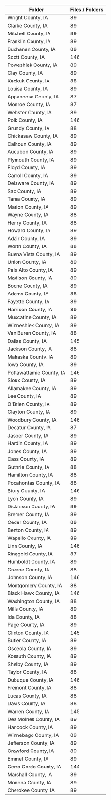 | Folder                   |   Files / Folders |
|--------------------------|-------------------|
| Wright County, IA        |                89 |
| Clarke County, IA        |                89 |
| Mitchell County, IA      |                89 |
| Franklin County, IA      |                89 |
| Buchanan County, IA      |                89 |
| Scott County, IA         |               146 |
| Poweshiek County, IA     |                89 |
| Clay County, IA          |                89 |
| Keokuk County, IA        |                88 |
| Louisa County, IA        |                89 |
| Appanoose County, IA     |                87 |
| Monroe County, IA        |                87 |
| Webster County, IA       |                89 |
| Polk County, IA          |               146 |
| Grundy County, IA        |                88 |
| Chickasaw County, IA     |                89 |
| Calhoun County, IA       |                89 |
| Audubon County, IA       |                89 |
| Plymouth County, IA      |                89 |
| Floyd County, IA         |                89 |
| Carroll County, IA       |                89 |
| Delaware County, IA      |                89 |
| Sac County, IA           |                89 |
| Tama County, IA          |                89 |
| Marion County, IA        |                89 |
| Wayne County, IA         |                88 |
| Henry County, IA         |                88 |
| Howard County, IA        |                89 |
| Adair County, IA         |                89 |
| Worth County, IA         |                88 |
| Buena Vista County, IA   |                89 |
| Union County, IA         |                89 |
| Palo Alto County, IA     |                89 |
| Madison County, IA       |                89 |
| Boone County, IA         |                89 |
| Adams County, IA         |                88 |
| Fayette County, IA       |                89 |
| Harrison County, IA      |                89 |
| Muscatine County, IA     |                89 |
| Winneshiek County, IA    |                89 |
| Van Buren County, IA     |                88 |
| Dallas County, IA        |               145 |
| Jackson County, IA       |                88 |
| Mahaska County, IA       |                89 |
| Iowa County, IA          |                89 |
| Pottawattamie County, IA |               146 |
| Sioux County, IA         |                89 |
| Allamakee County, IA     |                89 |
| Lee County, IA           |                89 |
| O'Brien County, IA       |                89 |
| Clayton County, IA       |                89 |
| Woodbury County, IA      |               146 |
| Decatur County, IA       |                87 |
| Jasper County, IA        |                89 |
| Hardin County, IA        |                89 |
| Jones County, IA         |                89 |
| Cass County, IA          |                89 |
| Guthrie County, IA       |                88 |
| Hamilton County, IA      |                88 |
| Pocahontas County, IA    |                88 |
| Story County, IA         |               146 |
| Lyon County, IA          |                89 |
| Dickinson County, IA     |                89 |
| Bremer County, IA        |                89 |
| Cedar County, IA         |                89 |
| Benton County, IA        |                89 |
| Wapello County, IA       |                89 |
| Linn County, IA          |               146 |
| Ringgold County, IA      |                87 |
| Humboldt County, IA      |                89 |
| Greene County, IA        |                88 |
| Johnson County, IA       |               146 |
| Montgomery County, IA    |                88 |
| Black Hawk County, IA    |               146 |
| Washington County, IA    |                88 |
| Mills County, IA         |                89 |
| Ida County, IA           |                88 |
| Page County, IA          |                89 |
| Clinton County, IA       |               145 |
| Butler County, IA        |                89 |
| Osceola County, IA       |                89 |
| Kossuth County, IA       |                89 |
| Shelby County, IA        |                89 |
| Taylor County, IA        |                88 |
| Dubuque County, IA       |               146 |
| Fremont County, IA       |                88 |
| Lucas County, IA         |                88 |
| Davis County, IA         |                88 |
| Warren County, IA        |               145 |
| Des Moines County, IA    |                89 |
| Hancock County, IA       |                89 |
| Winnebago County, IA     |                89 |
| Jefferson County, IA     |                89 |
| Crawford County, IA      |                89 |
| Emmet County, IA         |                89 |
| Cerro Gordo County, IA   |               144 |
| Marshall County, IA      |                89 |
| Monona County, IA        |                89 |
| Cherokee County, IA      |                89 |
